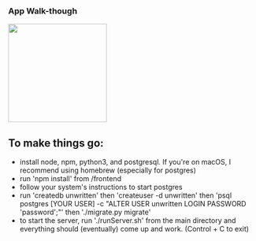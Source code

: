 ### App Walk-though

<img src="https://i.imgur.com/rbWpEP0.gifv" width=200><br>

## To make things go:
- install node, npm, python3, and postgresql. If you're on macOS, I recommend using homebrew (especially for postgres)
- run 'npm install' from /frontend
- follow your system's instructions to start postgres
- run 'createdb unwritten' then 'createuser -d unwritten' then 'psql postgres [YOUR USER] -c "ALTER USER unwritten LOGIN PASSWORD 'password';"' then './migrate.py migrate'
- to start the server, run './runServer.sh' from the main directory and everything should (eventually) come up and work. (Control + C to exit)

